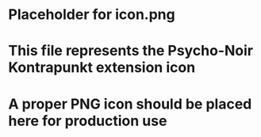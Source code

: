# Placeholder for icon.png
# This file represents the Psycho-Noir Kontrapunkt extension icon
# A proper PNG icon should be placed here for production use

